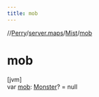 ```yaml
---
title: mob
---
```

//[Perry](../../../index.html)/[server.maps](../index.html)/[Mist](index.html)/[mob](mob.html)



# mob



[jvm]\
var [mob](mob.html): [Monster](../../server.life/-monster/index.html)? = null





